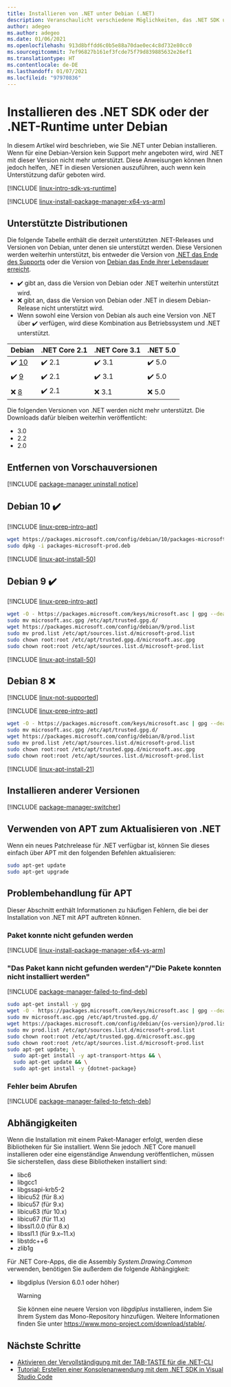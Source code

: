 ```yaml
---
title: Installieren von .NET unter Debian (.NET)
description: Veranschaulicht verschiedene Möglichkeiten, das .NET SDK und die NET-Runtime unter Debian zu installieren
author: adegeo
ms.author: adegeo
ms.date: 01/06/2021
ms.openlocfilehash: 913d8bffdd6c0b5e88a70dae0ec4c8d732e80cc0
ms.sourcegitcommit: 7ef96827b161ef3fcde75f79d839885632e26ef1
ms.translationtype: HT
ms.contentlocale: de-DE
ms.lasthandoff: 01/07/2021
ms.locfileid: "97970836"
---
```

# <a name="install-the-net-sdk-or-the-net-runtime-on-debian"></a>Installieren des .NET SDK oder der .NET-Runtime unter Debian

In diesem Artikel wird beschrieben, wie Sie .NET unter Debian installieren. Wenn für eine Debian-Version kein Support mehr angeboten wird, wird .NET mit dieser Version nicht mehr unterstützt. Diese Anweisungen können Ihnen jedoch helfen, .NET in diesen Versionen auszuführen, auch wenn kein Unterstützung dafür geboten wird.

[!INCLUDE [linux-intro-sdk-vs-runtime](includes/linux-intro-sdk-vs-runtime.md)]

[!INCLUDE [linux-install-package-manager-x64-vs-arm](includes/linux-install-package-manager-x64-vs-arm.md)]

## <a name="supported-distributions"></a>Unterstützte Distributionen

Die folgende Tabelle enthält die derzeit unterstützten .NET-Releases und Versionen von Debian, unter denen sie unterstützt werden. Diese Versionen werden weiterhin unterstützt, bis entweder die Version von [.NET das Ende des Supports](https://dotnet.microsoft.com/platform/support/policy/dotnet-core) oder die Version von [Debian das Ende ihrer Lebensdauer erreicht](https://wiki.debian.org/DebianReleases).

- ✔️ gibt an, dass die Version von Debian oder .NET weiterhin unterstützt wird.
- ❌ gibt an, dass die Version von Debian oder .NET in diesem Debian-Release nicht unterstützt wird.
- Wenn sowohl eine Version von Debian als auch eine Version von .NET über ✔️ verfügen, wird diese Kombination aus Betriebssystem und .NET unterstützt.

| Debian                   | .NET Core 2.1 | .NET Core 3.1 | .NET 5.0 |
|--------------------------|---------------|---------------|----------------|
| ✔️ [10](#debian-10-)     | ✔️ 2.1        | ✔️ 3.1        | ✔️ 5.0 |
| ✔️ [9](#debian-9-)       | ✔️ 2.1        | ✔️ 3.1        | ✔️ 5.0 |
| ❌ [8](#debian-8-)       | ✔️ 2.1        | ❌ 3.1        | ❌ 5.0 |

Die folgenden Versionen von .NET werden nicht mehr unterstützt. Die Downloads dafür bleiben weiterhin veröffentlicht:

- 3.0
- 2.2
- 2.0

## <a name="remove-preview-versions"></a>Entfernen von Vorschauversionen

[!INCLUDE [package-manager uninstall notice](./includes/linux-uninstall-preview-info.md)]

## <a name="debian-10-"></a>Debian 10 ✔️

[!INCLUDE [linux-prep-intro-apt](includes/linux-prep-intro-apt.md)]

```bash
wget https://packages.microsoft.com/config/debian/10/packages-microsoft-prod.deb -O packages-microsoft-prod.deb
sudo dpkg -i packages-microsoft-prod.deb
```

[!INCLUDE [linux-apt-install-50](includes/linux-install-50-apt.md)]

## <a name="debian-9-"></a>Debian 9 ✔️

[!INCLUDE [linux-prep-intro-apt](includes/linux-prep-intro-apt.md)]

```bash
wget -O - https://packages.microsoft.com/keys/microsoft.asc | gpg --dearmor > microsoft.asc.gpg
sudo mv microsoft.asc.gpg /etc/apt/trusted.gpg.d/
wget https://packages.microsoft.com/config/debian/9/prod.list
sudo mv prod.list /etc/apt/sources.list.d/microsoft-prod.list
sudo chown root:root /etc/apt/trusted.gpg.d/microsoft.asc.gpg
sudo chown root:root /etc/apt/sources.list.d/microsoft-prod.list
```

[!INCLUDE [linux-apt-install-50](includes/linux-install-50-apt.md)]

## <a name="debian-8-"></a>Debian 8 ❌

[!INCLUDE [linux-not-supported](includes/linux-not-supported-debian.md)]

[!INCLUDE [linux-prep-intro-apt](includes/linux-prep-intro-apt.md)]

```bash
wget -O - https://packages.microsoft.com/keys/microsoft.asc | gpg --dearmor > microsoft.asc.gpg
sudo mv microsoft.asc.gpg /etc/apt/trusted.gpg.d/
wget https://packages.microsoft.com/config/debian/8/prod.list
sudo mv prod.list /etc/apt/sources.list.d/microsoft-prod.list
sudo chown root:root /etc/apt/trusted.gpg.d/microsoft.asc.gpg
sudo chown root:root /etc/apt/sources.list.d/microsoft-prod.list
```

[!INCLUDE [linux-apt-install-21](includes/linux-install-21-apt.md)]

## <a name="how-to-install-other-versions"></a>Installieren anderer Versionen

[!INCLUDE [package-manager-switcher](./includes/package-manager-heading-hack-pkgname.md)]

## <a name="use-apt-to-update-net"></a>Verwenden von APT zum Aktualisieren von .NET

Wenn ein neues Patchrelease für .NET verfügbar ist, können Sie dieses einfach über APT mit den folgenden Befehlen aktualisieren:

```bash
sudo apt-get update
sudo apt-get upgrade
```

## <a name="apt-troubleshooting"></a>Problembehandlung für APT

Dieser Abschnitt enthält Informationen zu häufigen Fehlern, die bei der Installation von .NET mit APT auftreten können.

### <a name="unable-to-find-package"></a>Paket konnte nicht gefunden werden

[!INCLUDE [linux-install-package-manager-x64-vs-arm](includes/linux-install-package-manager-x64-vs-arm.md)]

### <a name="unable-to-locate--some-packages-could-not-be-installed"></a>"Das Paket kann nicht gefunden werden"/"Die Pakete konnten nicht installiert werden"

[!INCLUDE [package-manager-failed-to-find-deb](includes/package-manager-failed-to-find-deb.md)]

```bash
sudo apt-get install -y gpg
wget -O - https://packages.microsoft.com/keys/microsoft.asc | gpg --dearmor -o microsoft.asc.gpg
sudo mv microsoft.asc.gpg /etc/apt/trusted.gpg.d/
wget https://packages.microsoft.com/config/debian/{os-version}/prod.list
sudo mv prod.list /etc/apt/sources.list.d/microsoft-prod.list
sudo chown root:root /etc/apt/trusted.gpg.d/microsoft.asc.gpg
sudo chown root:root /etc/apt/sources.list.d/microsoft-prod.list
sudo apt-get update; \
  sudo apt-get install -y apt-transport-https && \
  sudo apt-get update && \
  sudo apt-get install -y {dotnet-package}
```

### <a name="failed-to-fetch"></a>Fehler beim Abrufen

[!INCLUDE [package-manager-failed-to-fetch-deb](includes/package-manager-failed-to-fetch-deb.md)]

## <a name="dependencies"></a>Abhängigkeiten

Wenn die Installation mit einem Paket-Manager erfolgt, werden diese Bibliotheken für Sie installiert. Wenn Sie jedoch .NET Core manuell installieren oder eine eigenständige Anwendung veröffentlichen, müssen Sie sicherstellen, dass diese Bibliotheken installiert sind:

- libc6
- libgcc1
- libgssapi-krb5-2
- libicu52 (für 8.x)
- libicu57 (für 9.x)
- libicu63 (für 10.x)
- libicu67 (für 11.x)
- libssl1.0.0 (für 8.x)
- libssl1.1 (für 9.x–11.x)
- libstdc++6
- zlib1g

Für .NET Core-Apps, die die Assembly *System.Drawing.Common* verwenden, benötigen Sie außerdem die folgende Abhängigkeit:

- libgdiplus (Version 6.0.1 oder höher)

  > [!WARNING]
  > Sie können eine neuere Version von *libgdiplus* installieren, indem Sie Ihrem System das Mono-Repository hinzufügen. Weitere Informationen finden Sie unter <https://www.mono-project.com/download/stable/>.

## <a name="next-steps"></a>Nächste Schritte

- [Aktivieren der Vervollständigung mit der TAB-TASTE für die .NET-CLI](../tools/enable-tab-autocomplete.md)
- [Tutorial: Erstellen einer Konsolenanwendung mit dem .NET SDK in Visual Studio Code](../tutorials/with-visual-studio-code.md)
